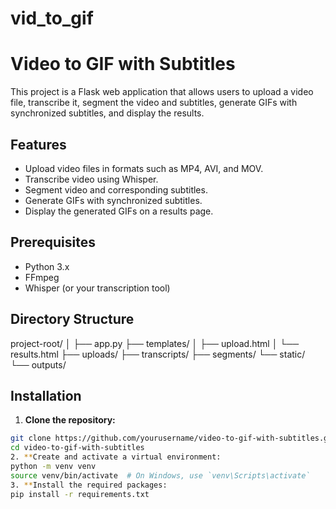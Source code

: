 # vid_to_gif
# Video to GIF with Subtitles

This project is a Flask web application that allows users to upload a video file, transcribe it, segment the video and subtitles, generate GIFs with synchronized subtitles, and display the results.

## Features

- Upload video files in formats such as MP4, AVI, and MOV.
- Transcribe video using Whisper.
- Segment video and corresponding subtitles.
- Generate GIFs with synchronized subtitles.
- Display the generated GIFs on a results page.

## Prerequisites

- Python 3.x
- FFmpeg
- Whisper (or your transcription tool)

## Directory Structure

project-root/
│
├── app.py
├── templates/
│ ├── upload.html
│ └── results.html
├── uploads/
├── transcripts/
├── segments/
└── static/
└── outputs/


## Installation

1. **Clone the repository:**

```bash
git clone https://github.com/yourusername/video-to-gif-with-subtitles.git
cd video-to-gif-with-subtitles
2. **Create and activate a virtual environment:
python -m venv venv
source venv/bin/activate  # On Windows, use `venv\Scripts\activate`
3. **Install the required packages:
pip install -r requirements.txt

